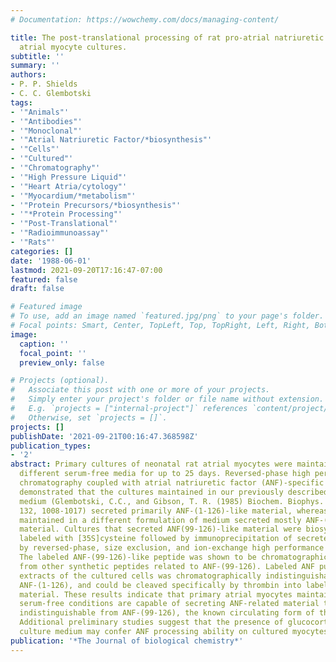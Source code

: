 ```yaml
---
# Documentation: https://wowchemy.com/docs/managing-content/

title: The post-translational processing of rat pro-atrial natriuretic factor by primary
  atrial myocyte cultures.
subtitle: ''
summary: ''
authors:
- P. P. Shields
- C. C. Glembotski
tags:
- '"Animals"'
- '"Antibodies"'
- '"Monoclonal"'
- '"Atrial Natriuretic Factor/*biosynthesis"'
- '"Cells"'
- '"Cultured"'
- '"Chromatography"'
- '"High Pressure Liquid"'
- '"Heart Atria/cytology"'
- '"Myocardium/*metabolism"'
- '"Protein Precursors/*biosynthesis"'
- '"*Protein Processing"'
- '"Post-Translational"'
- '"Radioimmunoassay"'
- '"Rats"'
categories: []
date: '1988-06-01'
lastmod: 2021-09-20T17:16:47-07:00
featured: false
draft: false

# Featured image
# To use, add an image named `featured.jpg/png` to your page's folder.
# Focal points: Smart, Center, TopLeft, Top, TopRight, Left, Right, BottomLeft, Bottom, BottomRight.
image:
  caption: ''
  focal_point: ''
  preview_only: false

# Projects (optional).
#   Associate this post with one or more of your projects.
#   Simply enter your project's folder or file name without extension.
#   E.g. `projects = ["internal-project"]` references `content/project/deep-learning/index.md`.
#   Otherwise, set `projects = []`.
projects: []
publishDate: '2021-09-21T00:16:47.368598Z'
publication_types:
- '2'
abstract: Primary cultures of neonatal rat atrial myocytes were maintained in two
  different serum-free media for up to 25 days. Reversed-phase high performance liquid
  chromatography coupled with atrial natriuretic factor (ANF)-specific radioimmunoassay
  demonstrated that the cultures maintained in our previously described serum-free
  medium (Glembotski, C.C., and Gibson, T. R. (1985) Biochem. Biophys. Res. Commun.
  132, 1008-1017) secreted primarily ANF-(1-126)-like material, whereas those cultures
  maintained in a different formulation of medium secreted mostly ANF-(99-126)-like
  material. Cultures that secreted ANF(99-126)-like material were biosynthetically
  labeled with [35S]cysteine followed by immunoprecipitation of secreted ANF and analysis
  by reversed-phase, size exclusion, and ion-exchange high performance liquid chromatography.
  The labeled ANF-(99-126)-like peptide was shown to be chromatographically indistinguishable
  from other synthetic peptides related to ANF-(99-126). Labeled ANF purified from
  extracts of the cultured cells was chromatographically indistinguishable from authentic
  ANF-(1-126), and could be cleaved specifically by thrombin into labeled ANF-(99-126)-like
  material. These results indicate that primary atrial myocytes maintained under certain
  serum-free conditions are capable of secreting ANF-related material that is chromatographically
  indistinguishable from ANF-(99-126), the known circulating form of the hormone.
  Additional preliminary studies suggest that the presence of glucocorticoids in the
  culture medium may confer ANF processing ability on cultured myocytes.
publication: '*The Journal of biological chemistry*'
---
```

